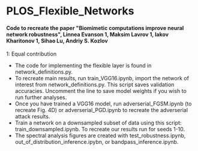 # PLOS_Flexible_Networks

#### Code to recreate the paper "Biomimetic computations improve neural network robustness", Linnea Evanson 1, Maksim Lavrov 1, Iakov Kharitonov 1, Sihao Lu, Andriy S. Kozlov
1: Equal contribution

* The code for implementing the flexible layer is found in network_definitions.py.
* To recreate main results, run train_VGG16.ipynb, import the network of interest from network_definitions.py. This script saves validation accuracies. Uncomment the line to save model weights if you wish to run further analyses. 
* Once you have trained a VGG16 model, run adverserial_FGSM.ipynb (to recreate Fig. 4D) or adverserial_PGD.ipynb to recreate the adverserial attack results.
* Train a network on a downsampled subset of data using this script: train_downsampled.ipynb. To recreate our results run for seeds 1-10. 
* The spectral analysis figures are created with test_robustness.ipynb, out_of_distribution_inference.ipybn, or bandpass_inference.ipynb. 

